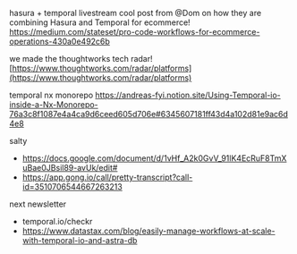 hasura + temporal livestream
cool post from @Dom on how they are combining Hasura and Temporal for ecommerce! https://medium.com/stateset/pro-code-workflows-for-ecommerce-operations-430a0e492c6b

we made the thoughtworks tech radar! [https://www.thoughtworks.com/radar/platforms](https://www.thoughtworks.com/radar/platforms)


temporal nx monorepo https://andreas-fyi.notion.site/Using-Temporal-io-inside-a-Nx-Monorepo-76a3c8f1087e4a4ca9d6ceed605d706e#6345607181ff43d4a102d81e9ac6d4e8

salty
- https://docs.google.com/document/d/1vHf_A2k0GvV_91lK4EcRuF8TmXuBae0JBsil89-avUk/edit#
- https://app.gong.io/call/pretty-transcript?call-id=3510706544667263213

next newsletter
- temporal.io/checkr
- https://www.datastax.com/blog/easily-manage-workflows-at-scale-with-temporal-io-and-astra-db